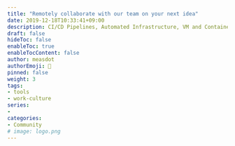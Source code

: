 ```yaml
---
title: "Remotely collaborate with our team on your next idea"
date: 2019-12-18T10:33:41+09:00
description: CI/CD Pipelines, Automated Infrastructure, VM and Containers, Registry & Packages, Project Management, Collaboration, Less IT even Lesser Ops
draft: false
hideToc: false
enableToc: true
enableTocContent: false
author: measdot
authorEmoji: 🎅
pinned: false
weight: 3
tags:
- tools
- work-culture
series:
-
categories:
- Community
# image: logo.png
---
```

